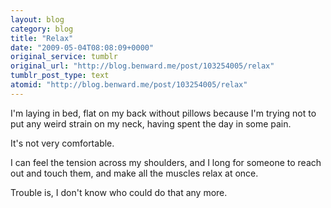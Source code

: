 ```yaml
---
layout: blog
category: blog
title: "Relax"
date: "2009-05-04T08:08:09+0000"
original_service: tumblr
original_url: "http://blog.benward.me/post/103254005/relax"
tumblr_post_type: text
atomid: "http://blog.benward.me/post/103254005/relax"
---
```

I'm laying in bed, flat on my back without pillows because I'm trying not to put any weird strain on my neck, having spent the day in some pain.

It's not very comfortable.

I can feel the tension across my shoulders, and I long for someone to reach out and touch them, and make all the muscles relax at once.

Trouble is, I don't know who could do that any more.